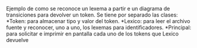 Ejemplo de como se reconoce un lexema a partir e un diagrama de transiciones para devolver un token.
Se tiene por separado las clases: 
  *Token: para almacenar tipo y valor del token. 
  *Lexico: para leer el archivo fuente y reconocer, uno a uno, los lexemas para identificadores. 
  *Principal: para solicitar e imprimir en pantalla cada uno de los tokens que Lexico devuelve
